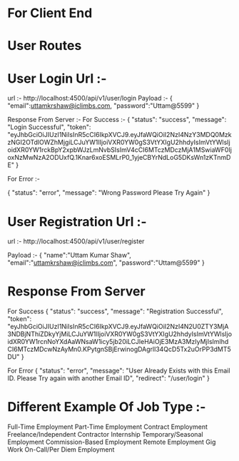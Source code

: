 # For Client End

# User Routes 

# User Login Url :- 
url :- http://localhost:4500/api/v1/user/login
Payload :-
{
   "email":uttamkrshaw@iclimbs.com,
   "password":"Uttam@5599"
}

Response From Server :- 
For Success :- 
{
  "status": "success",
  "message": "Login Successful",
  "token": "eyJhbGciOiJIUzI1NiIsInR5cCI6IkpXVCJ9.eyJfaWQiOiI2NzI4NzY3MDQ0MzkzNGI2OTdlOWZhMjgiLCJuYW1lIjoiVXR0YW0gS3VtYXIgU2hhdyIsImVtYWlsIjoidXR0YW1rckBpY2xpbWJzLmNvbSIsImV4cCI6MTczMDczMjA1MSwiaWF0IjoxNzMwNzA2ODUxfQ.1Knar6xoESMLrP0_1yjeCBYrNdLoG5DKsWn1zKTnmDE"
}

For Error :- 

{
  "status": "error",
  "message": "Wrong Password Please Try Again"
}

# User Registration Url :- 

url :- http://localhost:4500/api/v1/user/register

Payload :- {
  "name":"Uttam Kumar Shaw",
  "email":"uttamkrshaw@iclimbs.com",
  "password":"Uttam@5599"
}

# Response From Server
For Success
{
  "status": "success",
  "message": "Registration Successful",
  "token": "eyJhbGciOiJIUzI1NiIsInR5cCI6IkpXVCJ9.eyJfaWQiOiI2NzI4N2U0ZTY3MjA3NDBjNThiZDkyYjMiLCJuYW1lIjoiVXR0YW0gS3VtYXIgU2hhdyIsImVtYWlsIjoidXR0YW1rcnNoYXdAaWNsaW1icy5jb20iLCJleHAiOjE3MzA3MzIyMjIsImlhdCI6MTczMDcwNzAyMn0.KPytgnSBjErwinogDAgrll34QcD5Tx2uOrPP3dMT5DU"
}

For Error
{
  "status": "error",
  "message": "User Already Exists with this Email ID. Please Try again with another Email ID",
  "redirect": "/user/login"
}


# Different Example Of Job Type :-

Full-Time Employment
Part-Time Employment
Contract Employment
Freelance/Independent Contractor
Internship
Temporary/Seasonal Employment
Commission-Based Employment
Remote Employment
Gig Work
On-Call/Per Diem Employment